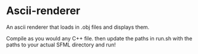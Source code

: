 # Ascii-renderer
An ascii renderer that loads in .obj files and displays them.

Compile as you would any C++ file. then update the paths in run.sh with the paths to your actual SFML directory and run!
